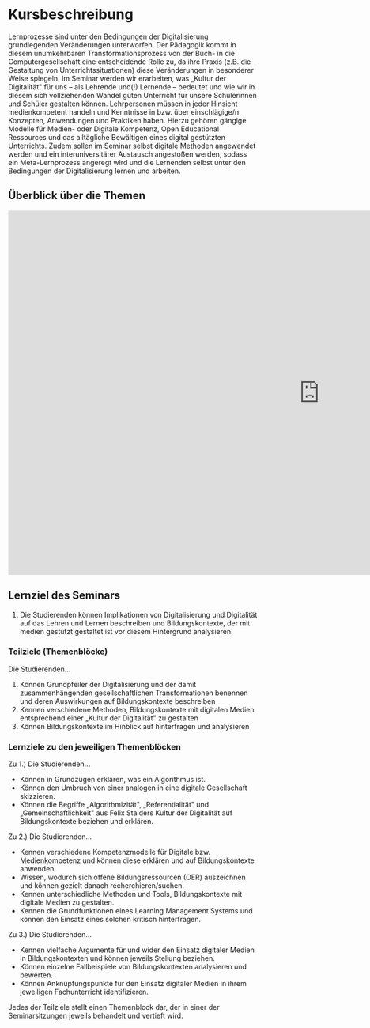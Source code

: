 # Kursbeschreibung

Lernprozesse sind unter den Bedingungen der Digitalisierung grundlegenden Veränderungen unterworfen. Der Pädagogik kommt in diesem unumkehrbaren Transformationsprozess von der Buch- in die Computergesellschaft eine entscheidende Rolle zu, da ihre Praxis (z.B. die Gestaltung von Unterrichtssituationen) diese Veränderungen in besonderer Weise spiegeln. Im Seminar werden wir erarbeiten, was „Kultur der Digitalität" für uns – als Lehrende und(!) Lernende – bedeutet und wie wir in diesem sich vollziehenden Wandel guten Unterricht für unsere Schülerinnen und Schüler gestalten können. Lehrpersonen müssen in jeder Hinsicht medienkompetent handeln und Kenntnisse in bzw. über einschlägige/n Konzepten, Anwendungen und Praktiken haben. Hierzu gehören gängige Modelle für Medien- oder Digitale Kompetenz, Open Educational Ressources und das alltägliche Bewältigen eines digital gestützten Unterrichts. Zudem sollen im Seminar selbst digitale Methoden angewendet werden und ein interuniversitärer Austausch angestoßen werden, sodass ein Meta-Lernprozess angeregt wird und die Lernenden selbst unter den Bedingungen der Digitalisierung lernen und arbeiten.

## Überblick über die Themen

<iframe src="https://moodle.zml.kit.edu/h5p-zml/wp-admin/admin-ajax.php?action=h5p_embed&amp;id=226" width="1258" height="737" frameborder="0" allowfullscreen="allowfullscreen">
</iframe>

<script src="https://moodle.zml.kit.edu/h5p-zml/wp-content/plugins/h5p/h5p-php-library/js/h5p-resizer.js" charset="UTF-8">
</script>

## Lernziel des Seminars

1. Die Studierenden können Implikationen von Digitalisierung und Digitalität auf das Lehren und Lernen beschreiben und Bildungskontexte, der mit medien gestützt gestaltet ist vor diesem Hintergrund analysieren.

### Teilziele (Themenblöcke)

Die Studierenden...

1. Können Grundpfeiler der Digitalisierung und der damit zusammenhängenden gesellschaftlichen Transformationen benennen und deren Auswirkungen auf Bildungskontexte beschreiben
2. Kennen verschiedene Methoden, Bildungskontexte mit digitalen Medien entsprechend einer „Kultur der Digitalität" zu gestalten
3. Können Bildungskontexte im Hinblick auf hinterfragen und analysieren

### Lernziele zu den jeweiligen Themenblöcken

Zu 1.) Die Studierenden...

- Können in Grundzügen erklären, was ein Algorithmus ist.
- Können den Umbruch von einer analogen in eine digitale Gesellschaft skizzieren.
- Können die Begriffe „Algorithmizität", „Referentialität" und „Gemeinschaftlichkeit" aus Felix Stalders Kultur der Digitalität auf Bildungskontexte beziehen und erklären.

Zu 2.) Die Studierenden...

- Kennen verschiedene Kompetenzmodelle für Digitale bzw. Medienkompetenz und können diese erklären und auf Bildungskontexte anwenden.
- Wissen, wodurch sich offene Bildungsressourcen (OER) auszeichnen und können gezielt danach recherchieren/suchen.
- Kennen unterschiedliche Methoden und Tools, Bildungskontexte mit digitale Medien zu gestalten.
- Kennen die Grundfunktionen eines Learning Management Systems und können den Einsatz eines solchen kritisch hinterfragen.

Zu 3.) Die Studierenden...

- Kennen vielfache Argumente für und wider den Einsatz digitaler Medien in Bildungskontexten und können jeweils Stellung beziehen.
- Können einzelne Fallbeispiele von Bildungskontexten analysieren und bewerten.
- Können Anknüpfungspunkte für den Einsatz digitaler Medien in ihrem jeweiligen Fachunterricht identifizieren.

Jedes der Teilziele stellt einen Themenblock dar, der in einer der Seminarsitzungen jeweils behandelt und vertieft wird.
